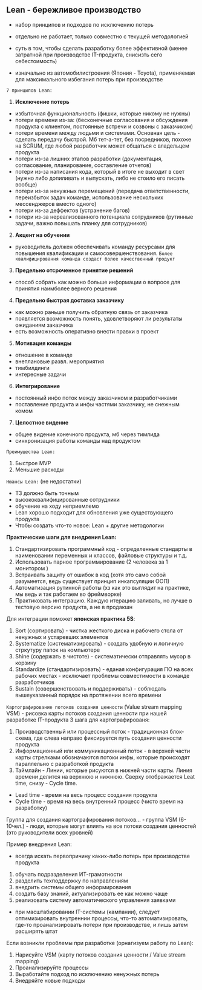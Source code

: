 
## Lean - бережливое производство 

- набор принципов и подходов по исключению потерь
- отдельно не работает, только совместно с текущей методологией
- суть в том, чтобы сделать разработку более эффективной (менее затратной при производстве IT-продукта, снисизть сего себестоимость)

- изначально из автомобилистроения (Япония - Toyota), применяемая для максимального избегания потерь при производстве

`7 принципов Lean:`
1. **Исключение потерь**
  * избыточная функциональность (фишки, которые никому не нужны)
  * потери времени из-за: (бесконечные согласования и обсуждения продукта с клиентом, постоянные встречи и созвоны с заказчиком)
  * потери времени между людьми и системами. Основная цель - сделать передачу быстрой. Мб тет-а-тет, без посредников, похоже на SCRUM, где любой разработчик может общаться с владельцем продукта
  * потери из-за лишних этапов разработки (документация, согласование, планирование, составление отчетов)
  * потери из-за написания кода, который в итоге не выходит в свет (нужно либо допиливать и выпускать, либо не стоило его писать вообще)
  * потери из-за ненужных перемещений (передача ответственности, переизбыток задач команде, использование нескольких мессенджеров вместо одного)
  * потери из-за деффектов (устранение багов)
  * потери из-за нереализованного потенциала сотрудников (рутинные задачи, важно повышать планку для сотрудников)
2. **Акцент на обучении**
  * руководитель должен обеспечивать команду ресурсами для повышения квалификации и самосовершенствования. `Более квалифицировання команда создаст более качественный продукт`
3. **Предельно отсроченное принятие решений**
  * способ собрать как можно больше информации о вопросе для принятия наимболее верного решения
4. **Предельно быстрая доставка заказчику**
  * как можно раньше получить обратную связь от заказчика
  * появляется возможность понять, удовлетворяют ли результаты ожиданиям заказчика
  * есть возможность оперативно внести правки в проект
5. **Мотивация команды**
  * отношение в команде
  * внеплановые развл. мероприятия
  * тимбилдинги
  * интересные задачи
6. **Интегрирование**
  * постоянный инфо поток между заказчиком и разработчиками
  * поставление продукта и инфы частями заказчику, не снежным комом
7. **Целостное видение**  
  * общее видение конечного продукта, мб через тимлида
  * синхронизация работы команды над продуктом

`Преимущества Lean:`
1. Быстрое MVP
2. Меньшие расходы

`Нюансы Lean:` (не недостатки)
* ТЗ должно быть точным
* высококвалифицированные сотрудники
* обучение на ходу неприемлемо
* Lean хорошо подходит для обновления уже существующего продукта
* Чтобы создать что-то новое: Lean + другие методологии

**Практические шаги для внедрения Lean:**
1. Стандартизировать программный код - определенные стандарты в наименовании переменных и классов, файловые структуры 
и т.д.
2. Использовать парное программирование (2 человека за 1 монитором )
3. Встраивать защиту от ошибок в код (хотя это само собой разумеется, ведь существует принцип инкапсуляции ООП)
4. Автоматизация рутинной работы (хз как это выглядит на практике, мы ведь и так работаем во фреймворке)
5. Практиковать интеграцию. Каждую итерацию заливать, но лучше в тестовую версию продукта, а не в продакшн

Для интеграции поможет **японская практика 5S**:
1. Sort (сортировать) - чистка жесткого диска и рабочего стола от ненужных и устаревших элементов
2. Systematize (систематизировать) - создать удобную и логичную стркутуру папок на компьютере
3. Shine (содержать в чистоте) - систематически отправлять мусор в корзину
4. Standardize (стандартизировать) - еданая конфигурация ПО на всех рабочих местах - исключает проблемы совместимости в команде разработчиков
5. Sustain (совершенствовать и поддерживать) - соблюдать вышеуказанный порядок на протяжении всего времени

`Картографирование потоков создания ценности` (Value stream mapping VSM) - рисовка карты потоков создания ценности при нашей разработке IT-продукта
3 шага для картографированя:
1. Производственный или процессный поток - традиционная блок-схема, где слева направо фиксируется путь создания ценности продукта
2. Информационный или коммуникационный поток - в верхней части карты стрелками обозначаются потоки инфы, которые происходят параллельно с разработкой продукта
3. Таймлайн - Линии, которые рисуются в нижней части карты. Линия времени делится на верхнюю и нижнюю. Сверху отображается Leat time, снизу - Cycle time.
  * Lead time - время на весь процесс создания продукта
  * Cycle time - время на весь внутренний процесс (чисто время на разработку)

Группа для создания картографирования потоков... - группа VSM (6-10чел.) - люди, которые могут влиять на все потоки создания ценностей (это руководители всех уровней)

Пример внедрения Lean:
* всегда искать первопричину каких-либо потерь при производстве продукта
1. обучать подразделения ИТ-грамотности
2. разделить техподдержку по направлениям
3. внедрить системы общего информирования
4. создать базу знаний, актуализировать ее как можно чаще
5. реализовать систему автоматического управления заявками
* при масштабировании IT-системы (кампании), следует оптимизировать внутреннии процессы, что-то автоматизировать, где-то проанализировать потери при производстве, и лишь затем расширять штат

Если возникли проблемы при разработке (орнагизуем работу по Lean):
1. Нарисуйте VSM (карту потоков создания ценности / Value stream mapping)
2. Проанализируйте процессы
3. Выработайте подход по исключению ненужных потерь
4. Внедряйте новые подходы